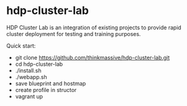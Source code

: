 # hdp-cluster-lab
HDP Cluster Lab is an integration of existing projects to provide rapid cluster deployment for testing and training purposes.

Quick start:

-  git clone https://github.com/thinkmassive/hdp-cluster-lab.git
-  cd hdp-cluster-lab
-  ./install.sh
-  ./webapp.sh
-  save blueprint and hostmap
-  create profile in structor
-  vagrant up

